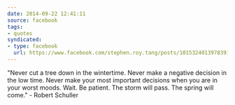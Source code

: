 ```yaml
---
date: 2014-09-22 12:41:11
source: facebook
tags:
- quotes
syndicated:
- type: facebook
  url: https://www.facebook.com/stephen.roy.tang/posts/10153240139783912
---
```


"Never cut a tree down in the wintertime. Never make a negative decision in the low time. Never make your most important decisions when you are in your worst moods. Wait. Be patient. The storm will pass. The spring will come." - Robert Schuller
